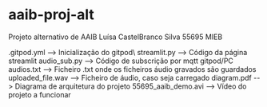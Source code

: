 # aaib-proj-alt
Projeto alternativo de AAIB
Luísa CastelBranco Silva 55695 MIEB

.gitpod.yml --> Inicialização do gitpod\\
streamlit.py --> Código da página streamlit
audio_sub.py --> Código de subscrição por mqtt gitpod/PC
audios.txt --> Ficheiro .txt onde os ficheiros áudio gravados são guardados
uploaded_file.wav --> Ficheiro de áudio, caso seja carregado
diagram.pdf --> Diagrama de arquitetura do projeto
55695_aaib_demo.avi --> Vídeo do projeto a funcionar
